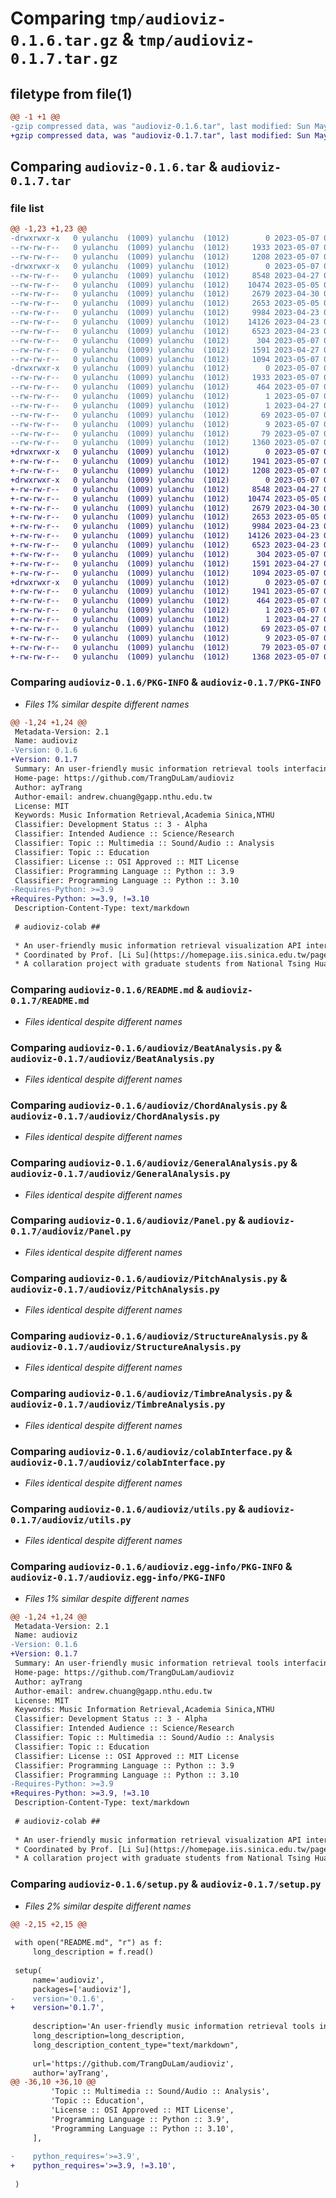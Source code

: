 # Comparing `tmp/audioviz-0.1.6.tar.gz` & `tmp/audioviz-0.1.7.tar.gz`

## filetype from file(1)

```diff
@@ -1 +1 @@
-gzip compressed data, was "audioviz-0.1.6.tar", last modified: Sun May  7 07:20:50 2023, max compression
+gzip compressed data, was "audioviz-0.1.7.tar", last modified: Sun May  7 08:14:13 2023, max compression
```

## Comparing `audioviz-0.1.6.tar` & `audioviz-0.1.7.tar`

### file list

```diff
@@ -1,23 +1,23 @@
-drwxrwxr-x   0 yulanchu  (1009) yulanchu  (1012)        0 2023-05-07 07:20:50.626348 audioviz-0.1.6/
--rw-rw-r--   0 yulanchu  (1009) yulanchu  (1012)     1933 2023-05-07 07:20:50.626348 audioviz-0.1.6/PKG-INFO
--rw-rw-r--   0 yulanchu  (1009) yulanchu  (1012)     1208 2023-05-07 03:19:43.000000 audioviz-0.1.6/README.md
-drwxrwxr-x   0 yulanchu  (1009) yulanchu  (1012)        0 2023-05-07 07:20:50.622348 audioviz-0.1.6/audioviz/
--rw-rw-r--   0 yulanchu  (1009) yulanchu  (1012)     8548 2023-04-27 03:14:29.000000 audioviz-0.1.6/audioviz/BeatAnalysis.py
--rw-rw-r--   0 yulanchu  (1009) yulanchu  (1012)    10474 2023-05-05 03:22:56.000000 audioviz-0.1.6/audioviz/ChordAnalysis.py
--rw-rw-r--   0 yulanchu  (1009) yulanchu  (1012)     2679 2023-04-30 07:22:36.000000 audioviz-0.1.6/audioviz/GeneralAnalysis.py
--rw-rw-r--   0 yulanchu  (1009) yulanchu  (1012)     2653 2023-05-05 03:17:01.000000 audioviz-0.1.6/audioviz/Panel.py
--rw-rw-r--   0 yulanchu  (1009) yulanchu  (1012)     9984 2023-04-23 03:57:05.000000 audioviz-0.1.6/audioviz/PitchAnalysis.py
--rw-rw-r--   0 yulanchu  (1009) yulanchu  (1012)    14126 2023-04-23 04:28:52.000000 audioviz-0.1.6/audioviz/StructureAnalysis.py
--rw-rw-r--   0 yulanchu  (1009) yulanchu  (1012)     6523 2023-04-23 03:57:05.000000 audioviz-0.1.6/audioviz/TimbreAnalysis.py
--rw-rw-r--   0 yulanchu  (1009) yulanchu  (1012)      304 2023-05-07 07:11:37.000000 audioviz-0.1.6/audioviz/__init__.py
--rw-rw-r--   0 yulanchu  (1009) yulanchu  (1012)     1591 2023-04-27 03:14:12.000000 audioviz-0.1.6/audioviz/colabInterface.py
--rw-rw-r--   0 yulanchu  (1009) yulanchu  (1012)     1094 2023-05-07 03:14:17.000000 audioviz-0.1.6/audioviz/utils.py
-drwxrwxr-x   0 yulanchu  (1009) yulanchu  (1012)        0 2023-05-07 07:20:50.626348 audioviz-0.1.6/audioviz.egg-info/
--rw-rw-r--   0 yulanchu  (1009) yulanchu  (1012)     1933 2023-05-07 07:20:50.000000 audioviz-0.1.6/audioviz.egg-info/PKG-INFO
--rw-rw-r--   0 yulanchu  (1009) yulanchu  (1012)      464 2023-05-07 07:20:50.000000 audioviz-0.1.6/audioviz.egg-info/SOURCES.txt
--rw-rw-r--   0 yulanchu  (1009) yulanchu  (1012)        1 2023-05-07 07:20:50.000000 audioviz-0.1.6/audioviz.egg-info/dependency_links.txt
--rw-rw-r--   0 yulanchu  (1009) yulanchu  (1012)        1 2023-04-27 03:19:27.000000 audioviz-0.1.6/audioviz.egg-info/not-zip-safe
--rw-rw-r--   0 yulanchu  (1009) yulanchu  (1012)       69 2023-05-07 07:20:50.000000 audioviz-0.1.6/audioviz.egg-info/requires.txt
--rw-rw-r--   0 yulanchu  (1009) yulanchu  (1012)        9 2023-05-07 07:20:50.000000 audioviz-0.1.6/audioviz.egg-info/top_level.txt
--rw-rw-r--   0 yulanchu  (1009) yulanchu  (1012)       79 2023-05-07 07:20:50.626348 audioviz-0.1.6/setup.cfg
--rw-rw-r--   0 yulanchu  (1009) yulanchu  (1012)     1360 2023-05-07 07:19:43.000000 audioviz-0.1.6/setup.py
+drwxrwxr-x   0 yulanchu  (1009) yulanchu  (1012)        0 2023-05-07 08:14:13.067033 audioviz-0.1.7/
+-rw-rw-r--   0 yulanchu  (1009) yulanchu  (1012)     1941 2023-05-07 08:14:13.067033 audioviz-0.1.7/PKG-INFO
+-rw-rw-r--   0 yulanchu  (1009) yulanchu  (1012)     1208 2023-05-07 03:19:43.000000 audioviz-0.1.7/README.md
+drwxrwxr-x   0 yulanchu  (1009) yulanchu  (1012)        0 2023-05-07 08:14:13.067033 audioviz-0.1.7/audioviz/
+-rw-rw-r--   0 yulanchu  (1009) yulanchu  (1012)     8548 2023-04-27 03:14:29.000000 audioviz-0.1.7/audioviz/BeatAnalysis.py
+-rw-rw-r--   0 yulanchu  (1009) yulanchu  (1012)    10474 2023-05-05 03:22:56.000000 audioviz-0.1.7/audioviz/ChordAnalysis.py
+-rw-rw-r--   0 yulanchu  (1009) yulanchu  (1012)     2679 2023-04-30 07:22:36.000000 audioviz-0.1.7/audioviz/GeneralAnalysis.py
+-rw-rw-r--   0 yulanchu  (1009) yulanchu  (1012)     2653 2023-05-05 03:17:01.000000 audioviz-0.1.7/audioviz/Panel.py
+-rw-rw-r--   0 yulanchu  (1009) yulanchu  (1012)     9984 2023-04-23 03:57:05.000000 audioviz-0.1.7/audioviz/PitchAnalysis.py
+-rw-rw-r--   0 yulanchu  (1009) yulanchu  (1012)    14126 2023-04-23 04:28:52.000000 audioviz-0.1.7/audioviz/StructureAnalysis.py
+-rw-rw-r--   0 yulanchu  (1009) yulanchu  (1012)     6523 2023-04-23 03:57:05.000000 audioviz-0.1.7/audioviz/TimbreAnalysis.py
+-rw-rw-r--   0 yulanchu  (1009) yulanchu  (1012)      304 2023-05-07 07:11:37.000000 audioviz-0.1.7/audioviz/__init__.py
+-rw-rw-r--   0 yulanchu  (1009) yulanchu  (1012)     1591 2023-04-27 03:14:12.000000 audioviz-0.1.7/audioviz/colabInterface.py
+-rw-rw-r--   0 yulanchu  (1009) yulanchu  (1012)     1094 2023-05-07 03:14:17.000000 audioviz-0.1.7/audioviz/utils.py
+drwxrwxr-x   0 yulanchu  (1009) yulanchu  (1012)        0 2023-05-07 08:14:13.067033 audioviz-0.1.7/audioviz.egg-info/
+-rw-rw-r--   0 yulanchu  (1009) yulanchu  (1012)     1941 2023-05-07 08:14:13.000000 audioviz-0.1.7/audioviz.egg-info/PKG-INFO
+-rw-rw-r--   0 yulanchu  (1009) yulanchu  (1012)      464 2023-05-07 08:14:13.000000 audioviz-0.1.7/audioviz.egg-info/SOURCES.txt
+-rw-rw-r--   0 yulanchu  (1009) yulanchu  (1012)        1 2023-05-07 08:14:13.000000 audioviz-0.1.7/audioviz.egg-info/dependency_links.txt
+-rw-rw-r--   0 yulanchu  (1009) yulanchu  (1012)        1 2023-04-27 03:19:27.000000 audioviz-0.1.7/audioviz.egg-info/not-zip-safe
+-rw-rw-r--   0 yulanchu  (1009) yulanchu  (1012)       69 2023-05-07 08:14:13.000000 audioviz-0.1.7/audioviz.egg-info/requires.txt
+-rw-rw-r--   0 yulanchu  (1009) yulanchu  (1012)        9 2023-05-07 08:14:13.000000 audioviz-0.1.7/audioviz.egg-info/top_level.txt
+-rw-rw-r--   0 yulanchu  (1009) yulanchu  (1012)       79 2023-05-07 08:14:13.067033 audioviz-0.1.7/setup.cfg
+-rw-rw-r--   0 yulanchu  (1009) yulanchu  (1012)     1368 2023-05-07 08:13:43.000000 audioviz-0.1.7/setup.py
```

### Comparing `audioviz-0.1.6/PKG-INFO` & `audioviz-0.1.7/PKG-INFO`

 * *Files 1% similar despite different names*

```diff
@@ -1,24 +1,24 @@
 Metadata-Version: 2.1
 Name: audioviz
-Version: 0.1.6
+Version: 0.1.7
 Summary: An user-friendly music information retrieval tools interfacing with Google Colab
 Home-page: https://github.com/TrangDuLam/audioviz
 Author: ayTrang
 Author-email: andrew.chuang@gapp.nthu.edu.tw
 License: MIT
 Keywords: Music Information Retrieval,Academia Sinica,NTHU
 Classifier: Development Status :: 3 - Alpha
 Classifier: Intended Audience :: Science/Research
 Classifier: Topic :: Multimedia :: Sound/Audio :: Analysis
 Classifier: Topic :: Education
 Classifier: License :: OSI Approved :: MIT License
 Classifier: Programming Language :: Python :: 3.9
 Classifier: Programming Language :: Python :: 3.10
-Requires-Python: >=3.9
+Requires-Python: >=3.9, !=3.10
 Description-Content-Type: text/markdown
 
 # audioviz-colab ##
 
 * An user-friendly music information retrieval visualization API interfacing with Google Colab
 * Coordinated by Prof. [Li Su](https://homepage.iis.sinica.edu.tw/pages/lisu/index_en.html), Prof. [Yu-Fen Huang](https://yfhuang.info/) from the [Music and Culture Technology Lab](https://sites.google.com/view/mctl/), Academia Sinica, Taipei, Taiwan
 * A collaration project with graduate students from National Tsing Hua University, Hsinchu, Taiwan
```

### Comparing `audioviz-0.1.6/README.md` & `audioviz-0.1.7/README.md`

 * *Files identical despite different names*

### Comparing `audioviz-0.1.6/audioviz/BeatAnalysis.py` & `audioviz-0.1.7/audioviz/BeatAnalysis.py`

 * *Files identical despite different names*

### Comparing `audioviz-0.1.6/audioviz/ChordAnalysis.py` & `audioviz-0.1.7/audioviz/ChordAnalysis.py`

 * *Files identical despite different names*

### Comparing `audioviz-0.1.6/audioviz/GeneralAnalysis.py` & `audioviz-0.1.7/audioviz/GeneralAnalysis.py`

 * *Files identical despite different names*

### Comparing `audioviz-0.1.6/audioviz/Panel.py` & `audioviz-0.1.7/audioviz/Panel.py`

 * *Files identical despite different names*

### Comparing `audioviz-0.1.6/audioviz/PitchAnalysis.py` & `audioviz-0.1.7/audioviz/PitchAnalysis.py`

 * *Files identical despite different names*

### Comparing `audioviz-0.1.6/audioviz/StructureAnalysis.py` & `audioviz-0.1.7/audioviz/StructureAnalysis.py`

 * *Files identical despite different names*

### Comparing `audioviz-0.1.6/audioviz/TimbreAnalysis.py` & `audioviz-0.1.7/audioviz/TimbreAnalysis.py`

 * *Files identical despite different names*

### Comparing `audioviz-0.1.6/audioviz/colabInterface.py` & `audioviz-0.1.7/audioviz/colabInterface.py`

 * *Files identical despite different names*

### Comparing `audioviz-0.1.6/audioviz/utils.py` & `audioviz-0.1.7/audioviz/utils.py`

 * *Files identical despite different names*

### Comparing `audioviz-0.1.6/audioviz.egg-info/PKG-INFO` & `audioviz-0.1.7/audioviz.egg-info/PKG-INFO`

 * *Files 1% similar despite different names*

```diff
@@ -1,24 +1,24 @@
 Metadata-Version: 2.1
 Name: audioviz
-Version: 0.1.6
+Version: 0.1.7
 Summary: An user-friendly music information retrieval tools interfacing with Google Colab
 Home-page: https://github.com/TrangDuLam/audioviz
 Author: ayTrang
 Author-email: andrew.chuang@gapp.nthu.edu.tw
 License: MIT
 Keywords: Music Information Retrieval,Academia Sinica,NTHU
 Classifier: Development Status :: 3 - Alpha
 Classifier: Intended Audience :: Science/Research
 Classifier: Topic :: Multimedia :: Sound/Audio :: Analysis
 Classifier: Topic :: Education
 Classifier: License :: OSI Approved :: MIT License
 Classifier: Programming Language :: Python :: 3.9
 Classifier: Programming Language :: Python :: 3.10
-Requires-Python: >=3.9
+Requires-Python: >=3.9, !=3.10
 Description-Content-Type: text/markdown
 
 # audioviz-colab ##
 
 * An user-friendly music information retrieval visualization API interfacing with Google Colab
 * Coordinated by Prof. [Li Su](https://homepage.iis.sinica.edu.tw/pages/lisu/index_en.html), Prof. [Yu-Fen Huang](https://yfhuang.info/) from the [Music and Culture Technology Lab](https://sites.google.com/view/mctl/), Academia Sinica, Taipei, Taiwan
 * A collaration project with graduate students from National Tsing Hua University, Hsinchu, Taiwan
```

### Comparing `audioviz-0.1.6/setup.py` & `audioviz-0.1.7/setup.py`

 * *Files 2% similar despite different names*

```diff
@@ -2,15 +2,15 @@
 
 with open("README.md", "r") as f:
     long_description = f.read()
 
 setup(
     name='audioviz',
     packages=['audioviz'],
-    version='0.1.6',
+    version='0.1.7',
     
     description='An user-friendly music information retrieval tools interfacing with Google Colab',
     long_description=long_description,
     long_description_content_type="text/markdown",
     
     url='https://github.com/TrangDuLam/audioviz',
     author='ayTrang',
@@ -36,10 +36,10 @@
         'Topic :: Multimedia :: Sound/Audio :: Analysis',
         'Topic :: Education',
         'License :: OSI Approved :: MIT License',
         'Programming Language :: Python :: 3.9',
         'Programming Language :: Python :: 3.10',
     ],
     
-    python_requires='>=3.9',
+    python_requires='>=3.9, !=3.10',
 
 )
```

